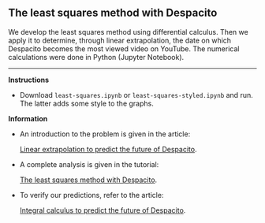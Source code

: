 ## The least squares method with Despacito
We develop the least squares method using differential calculus. Then we apply it to determine, through linear extrapolation, the date on which Despacito becomes the most viewed video on YouTube. The numerical calculations were done in Python (Jupyter Notebook).
<hr>

**Instructions**

- Download `least-squares.ipynb` or `least-squares-styled.ipynb` and run. The latter adds some style to the graphs. 


**Information**

- An introduction to the problem is given in the article: 
  
  [Linear extrapolation to predict the future of Despacito](https://nepy.pe/article.php?pid=623e6788d49a4&lan=en). 
  
- A complete analysis is given in the tutorial: 
  
  [The least squares method with Despacito](https://nepy.pe/article.php?pid=6240c453eae64&lan=en). 

- To verify our predictions, refer to the article: 
  
  [Integral calculus to predict the future of Despacito](https://nepy.pe/article.php?pid=623f711af1e14&lan=en). 




